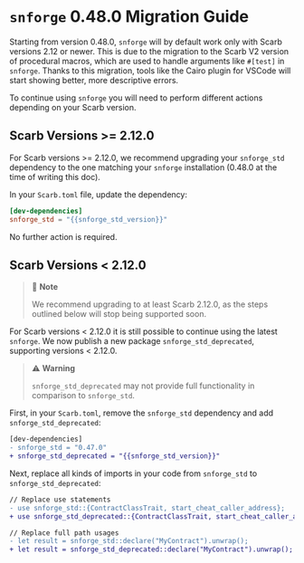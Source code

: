 # `snforge` 0.48.0 Migration Guide

Starting from version 0.48.0, `snforge` will by default work only with Scarb versions 2.12 or newer.
This is due to the migration to the Scarb V2 version of procedural macros, which are used to handle arguments like `#[test]`
in `snforge`.
Thanks to this migration, tools like the Cairo plugin for VSCode will start showing better, more descriptive
errors.

To continue using `snforge` you will need to perform different actions depending on your Scarb version.

## Scarb Versions >= 2.12.0

For Scarb versions >= 2.12.0, we recommend upgrading your `snforge_std` dependency to the one matching your `snforge`
installation (0.48.0 at the time of writing this doc).

In your `Scarb.toml` file, update the dependency:

```toml
[dev-dependencies]
snforge_std = "{{snforge_std_version}}"
```

No further action is required.

## Scarb Versions < 2.12.0

> 📝 **Note**
>
> We recommend upgrading to at least Scarb 2.12.0, as the steps outlined below will stop being supported soon.

For Scarb versions < 2.12.0 it is still possible to continue using the latest `snforge`.
We now publish a new package `snforge_std_deprecated`, supporting versions < 2.12.0.

> ⚠️ **Warning**
>
> `snforge_std_deprecated` may not provide full functionality in comparison to `snforge_std`.

First, in your `Scarb.toml`, remove the `snforge_std` dependency and add `snforge_std_deprecated`:

```diff
[dev-dependencies]
- snforge_std = "0.47.0"
+ snforge_std_deprecated = "{{snforge_std_version}}"
```

Next, replace all kinds of imports in your code from `snforge_std` to `snforge_std_deprecated`:

```diff
// Replace use statements
- use snforge_std::{ContractClassTrait, start_cheat_caller_address};
+ use snforge_std_deprecated::{ContractClassTrait, start_cheat_caller_address};

// Replace full path usages
- let result = snforge_std::declare("MyContract").unwrap();
+ let result = snforge_std_deprecated::declare("MyContract").unwrap();
```
